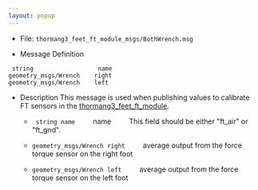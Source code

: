 ```yaml
---
layout: popup
---
```


- File: `thormang3_feet_ft_module_msgs/BothWrench.msg`

- Message Definition
 ```
  string                  name
 geometry_msgs/Wrench    right
 geometry_msgs/Wrench    left
 ```

- Description
This message is used when publishing values to calibrate FT sensors in the [thormang3_feet_ft_module].

    * ` string name`
&emsp;&emsp; name
&emsp;&emsp; This field should be either "ft_air" or "ft_gnd".

    * `geometry_msgs/Wrench right`
&emsp;&emsp; average output from the force torque sensor on the right foot
    * `geometry_msgs/Wrench left`
&emsp;&emsp; average output from the force torque sensor on the left foot


[thormang3_feet_ft_module]: /docs/en/platform/thormang3/thormang3_ros_packages/#thormang3-feet-ft-module
